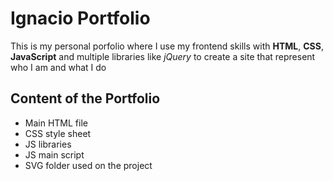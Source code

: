 # **Ignacio Portfolio**

This is my personal porfolio where I use my frontend skills with **HTML**, **CSS**, **JavaScript** and multiple libraries like *jQuery* to create a site that represent who I am and what I do

## Content of the Portfolio
* Main HTML file
* CSS style sheet
* JS libraries
* JS main script
* SVG folder used on the project



